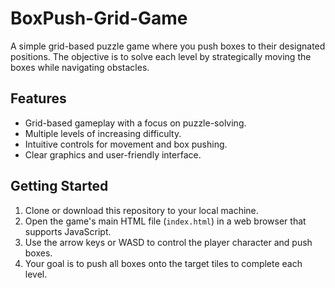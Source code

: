 # BoxPush-Grid-Game

A simple grid-based puzzle game where you push boxes to their designated positions. The objective is to solve each level by strategically moving the boxes while navigating obstacles.

## Features

- Grid-based gameplay with a focus on puzzle-solving.
- Multiple levels of increasing difficulty.
- Intuitive controls for movement and box pushing.
- Clear graphics and user-friendly interface.

## Getting Started

1. Clone or download this repository to your local machine.
2. Open the game's main HTML file (`index.html`) in a web browser that supports JavaScript.
3. Use the arrow keys or WASD to control the player character and push boxes.
4. Your goal is to push all boxes onto the target tiles to complete each level.

